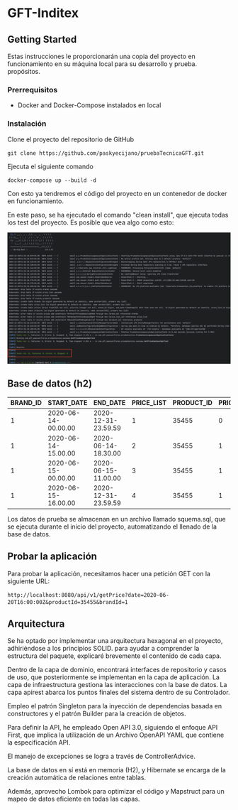 # GFT-Inditex

## Getting Started

Estas instrucciones le proporcionarán una copia del proyecto en funcionamiento en su máquina local para su desarrollo y
prueba.
propósitos.

### Prerrequisitos

* Docker and Docker-Compose instalados en local

### Instalación

Clone el proyecto del repositorio de GitHub

```
git clone https://github.com/paskyecijano/pruebaTecnicaGFT.git
```

Ejecuta el siguiente comando

```
docker-compose up --build -d
```

Con esto ya tendremos el código del proyecto en un contenedor de docker en funcionamiento.

En este paso, se ha ejecutado el comando "clean install", que ejecuta todas los test del proyecto.
Es posible que vea algo como esto:

![test.png](test.png)

## Base de datos (h2)

| BRAND_ID | START_DATE          | END_DATE            | PRICE_LIST | PRODUCT_ID | PRIORITY | PRICE | CURR |
|----------|---------------------|---------------------|------------|------------|----------|-------|------|
| 1        | 2020-06-14-00.00.00 | 2020-12-31-23.59.59 | 1          | 35455      | 0        | 35.50 | EUR  |
| 1        | 2020-06-14-15.00.00 | 2020-06-14-18.30.00 | 2          | 35455      | 1        | 25.45 | EUR  |
| 1        | 2020-06-15-00.00.00 | 2020-06-15-11.00.00 | 3          | 35455      | 1        | 30.50 | EUR  |
| 1        | 2020-06-15-16.00.00 | 2020-12-31-23.59.59 | 4          | 35455      | 1        | 38.95 | EUR  |

Los datos de prueba se almacenan en un archivo llamado squema.sql, que se ejecuta durante el inicio del proyecto,
automatizando el llenado de la base de datos.

## Probar la aplicación

Para probar la aplicación, necesitamos hacer una petición GET con la siguiente URL:

```
http://localhost:8080/api/v1/getPrice?date=2020-06-20T16:00:00Z&productId=35455&brandId=1
```

## Arquitectura

Se ha optado por implementar una arquitectura hexagonal en el proyecto, adhiriéndose a los principios SOLID. para ayudar
a comprender la estructura del paquete, explicaré brevemente el contenido de cada capa.

Dentro de la capa de dominio, encontrará interfaces de repositorio y casos de uso, que posteriormente se implementan en
la capa de aplicación. La capa de infraestructura gestiona las interacciones con la base de datos. La capa apirest
abarca los puntos finales del sistema dentro de su Controlador.

Empleo el patrón Singleton para la inyección de dependencias basada en constructores y el patrón Builder para la
creación de objetos.

Para definir la API, he empleado Open API 3.0, siguiendo el enfoque API First, que implica la utilización de un
Archivo OpenAPI YAML que contiene la especificación API.

El manejo de excepciones se logra a través de ControllerAdvice.

La base de datos en sí está en memoria (H2), y Hibernate se encarga de la creación automática de relaciones entre
tablas.

Además, aprovecho Lombok para optimizar el código y Mapstruct para un mapeo de datos eficiente en todas las capas.

